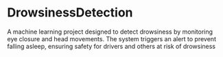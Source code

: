 # DrowsinessDetection
A machine learning project designed to detect drowsiness by monitoring eye closure and head movements. The system triggers an alert to prevent falling asleep, ensuring safety for drivers and others at risk of drowsiness
